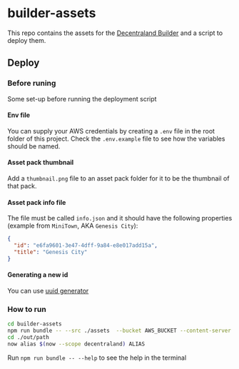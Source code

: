 # builder-assets

This repo contains the assets for the [Decentraland Builder](https://builder.decentraland.org/) and a script to deploy them.

## Deploy

### Before runing

Some set-up before running the deployment script

#### Env file

You can supply your AWS credentials by creating a `.env` file in the root folder of this project. Check the `.env.example` file to see how the variables should be named.

#### Asset pack thumbnail

Add a `thumbnail.png` file to an asset pack folder for it to be the thumbnail of that pack.

#### Asset pack info file

The file must be called `info.json` and it should have the following properties (example from `MiniTown`, AKA `Genesis City`):

```json
{
  "id": "e6fa9601-3e47-4dff-9a84-e8e017add15a",
  "title": "Genesis City"
}
```

#### Generating a new id

You can use [uuid generator](https://www.uuidgenerator.net/)

### How to run

```bash
cd builder-assets
npm run bundle -- --src ./assets  --bucket AWS_BUCKET --content-server CONTENT_SERVER_URL --out ./out/path --url https://ALIAS.now.sh
cd ./out/path
now alias $(now --scope decentraland) ALIAS
```

Run `npm run bundle -- --help` to see the help in the terminal
